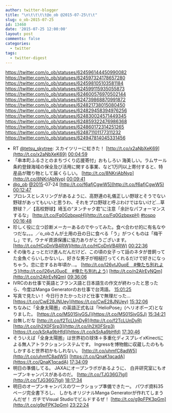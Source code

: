 ```yaml
---
author: twitter-blogger
title: "\n\t\t\t\t@o_ob @2015-07-25\t\t"
slug: o_ob-2015-07-25
id: 13460
date: '2015-07-25 12:00:00'
layout: post
comments: false
categories:
  - twitter
tags:
  - twitter-digest
---
```


https://twitter.com/o_ob/statuses/624596144450990082 https://twitter.com/o_ob/statuses/624597324178657280 https://twitter.com/o_ob/statuses/624598105103581184 https://twitter.com/o_ob/statuses/624599115935055873 https://twitter.com/o_ob/statuses/624600576970502144 https://twitter.com/o_ob/statuses/624739868870991872 https://twitter.com/o_ob/statuses/624821738015080450 https://twitter.com/o_ob/statuses/624829458394976256 https://twitter.com/o_ob/statuses/624830024571449345 https://twitter.com/o_ob/statuses/624859322476986368 https://twitter.com/o_ob/statuses/624860172314251265 https://twitter.com/o_ob/statuses/624871101177311232 https://twitter.com/o_ob/statuses/624947814045331456  

*   RT [@tetsu_skytree](https://twitter.com/tetsu_skytree): スカイツリーに虹きた！ [http://t.co/x2aNbXeK69](http://t.co/x2aNbXeK69) [00:04:59](https://twitter.com/o_ob/statuses/624596144450990082)
*   「串本町ふるさとのまちづくり応援寄付」おもしろい 海美しい。ラムサール条約登録海域の保全及び活用に関する事業、など1万円以上寄付すると、特産品が贈り物として届くらしい。 [http://t.co/8NKriAbNyp](http://t.co/8NKriAbNyp) [00:09:41](https://twitter.com/o_ob/statuses/624597324178657280)
*   [@o_ob](https://twitter.com/o_ob) [@2015](https://twitter.com/2015)-07-24 [http://t.co/f6afjCgwW5](http://t.co/f6afjCgwW5) [00:12:47](https://twitter.com/o_ob/statuses/624598105103581184)
*   プロレスとレスリングがあるように、高野連の礼儀正しい野球とそうでない野球があってもいいと思うわ、それをプロ野球と呼ぶわけではないけど…草野球？／【高校野球】埼玉の“ヌンチャク君”に注意「余計なパフォーマンスするな」 [http://t.co/Fq0GzbpxpH](http://t.co/Fq0GzbpxpH) [#tospo](https://twitter.com/search?q=%23tospo&src=hash) [00:16:48](https://twitter.com/o_ob/statuses/624599115935055873)
*   珍しく役に立つ診断メーカーあるのでやってみた。食べ合わせ的に有名なやつだな。。。／o_obさんが土用の丑の日に食べる「う」がつくものは「梅干し」です。ウナギ資源保護に協力ありがとうございます。 [http://t.co/HCoDnVB4RW](http://t.co/HCoDnVB4RW) [00:22:36](https://twitter.com/o_ob/statuses/624600576970502144)
*   その後ちょっとだけ進んだんだけど、この頃の女子って話のネタが昔飼ってた金魚ぐらいしかないし、好きな男子が相槌打ってくれるだけで好きになっちゃう。恋に恋するお年頃か...。 [http://t.co/l26vtJ0uoE　#俺たち別れよう](http://t.co/l26vtJ0uoE　#俺たち別れよう) [http://t.co/n2AlrEyNQm](http://t.co/n2AlrEyNQm) [09:36:06](https://twitter.com/o_ob/statuses/624739868870991872)
*   IVRCのお仕事で英語とフランス語と日本語生の作文が終わったと思ったら、今度はManga Generatorのお仕事で台湾語。 [15:01:25](https://twitter.com/o_ob/statuses/624821738015080450)
*   写真で見たい！ 今日行きたかったけど仕事で無理だった... [https://t.co/CwE28JNUey](https://t.co/CwE28JNUey) [15:32:06](https://twitter.com/o_ob/statuses/624829458394976256)
*   ちなみに「全身太陽圏」の英語正式名は「HelioPose」(ヘリオポーズ)となりました。 [https://t.co/MS01SjyGSJ](https://t.co/MS01SjyGSJ) [15:34:21](https://twitter.com/o_ob/statuses/624830024571449345)
*   台無しだな [http://t.co/f2TcLUnDyR](http://t.co/f2TcLUnDyR) [http://t.co/ih2X0FSrp3](http://t.co/ih2X0FSrp3) [https://t.co/kSrAa9bHfd](https://t.co/kSrAa9bHfd) [17:30:46](https://twitter.com/o_ob/statuses/624859322476986368)
*   そういえば「全身太陽圏」は世界初の球体＋多重化ディスプレイxKinectによる無人アトラクションシステムです。 Ingressを博物館に収蔵したのももしかすると世界初かもしれない。 [http://t.co/uhmfC8adW5](http://t.co/uhmfC8adW5) [https://t.co/QnaK1qcadA](https://t.co/QnaK1qcadA) [17:34:09](https://twitter.com/o_ob/statuses/624860172314251265)
*   明日の準備してる。 JAXAにオープンラボがあるように、 白井研究室にもオープンキャンパスがあるのだ。 [http://t.co/TJG36G7lgI](http://t.co/TJG36G7lgI) [18:17:34](https://twitter.com/o_ob/statuses/624871101177311232)
*   明日のオープンキャンパスのワークショップ準備できたー。 パワポ資料35ページ完全書下ろし、 しかもオリジナルManga Generatorが作れてしまうんだぜ！ ガチでVisual Studioでビルドするぜ！ [http://t.co/g9pFPK3pGm](http://t.co/g9pFPK3pGm) [23:22:24](https://twitter.com/o_ob/statuses/624947814045331456)